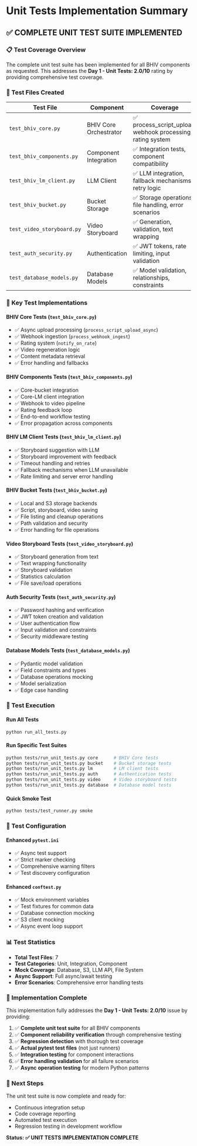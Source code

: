 # Unit Tests Implementation Summary

## ✅ COMPLETE UNIT TEST SUITE IMPLEMENTED

### 📋 Test Coverage Overview

The complete unit test suite has been implemented for all BHIV components as requested. This addresses the **Day 1 - Unit Tests: 2.0/10** rating by providing comprehensive test coverage.

### 🧪 Test Files Created

| Test File | Component | Coverage |
|-----------|-----------|----------|
| `test_bhiv_core.py` | BHIV Core Orchestrator | ✅ process_script_upload, webhook processing, rating system |
| `test_bhiv_components.py` | Component Integration | ✅ Integration tests, component compatibility |
| `test_bhiv_lm_client.py` | LLM Client | ✅ LLM integration, fallback mechanisms, retry logic |
| `test_bhiv_bucket.py` | Bucket Storage | ✅ Storage operations, file handling, error scenarios |
| `test_video_storyboard.py` | Video Storyboard | ✅ Generation, validation, text wrapping |
| `test_auth_security.py` | Authentication | ✅ JWT tokens, rate limiting, input validation |
| `test_database_models.py` | Database Models | ✅ Model validation, relationships, constraints |

### 🎯 Key Test Implementations

#### BHIV Core Tests (`test_bhiv_core.py`)
- ✅ Async upload processing (`process_script_upload_async`)
- ✅ Webhook ingestion (`process_webhook_ingest`) 
- ✅ Rating system (`notify_on_rate`)
- ✅ Video regeneration logic
- ✅ Content metadata retrieval
- ✅ Error handling and fallbacks

#### BHIV Components Tests (`test_bhiv_components.py`)
- ✅ Core-bucket integration
- ✅ Core-LM client integration
- ✅ Webhook to video pipeline
- ✅ Rating feedback loop
- ✅ End-to-end workflow testing
- ✅ Error propagation across components

#### BHIV LM Client Tests (`test_bhiv_lm_client.py`)
- ✅ Storyboard suggestion with LLM
- ✅ Storyboard improvement with feedback
- ✅ Timeout handling and retries
- ✅ Fallback mechanisms when LLM unavailable
- ✅ Rate limiting and server error handling

#### BHIV Bucket Tests (`test_bhiv_bucket.py`)
- ✅ Local and S3 storage backends
- ✅ Script, storyboard, video saving
- ✅ File listing and cleanup operations
- ✅ Path validation and security
- ✅ Error handling for file operations

#### Video Storyboard Tests (`test_video_storyboard.py`)
- ✅ Storyboard generation from text
- ✅ Text wrapping functionality
- ✅ Storyboard validation
- ✅ Statistics calculation
- ✅ File save/load operations

#### Auth Security Tests (`test_auth_security.py`)
- ✅ Password hashing and verification
- ✅ JWT token creation and validation
- ✅ User authentication flow
- ✅ Input validation and constraints
- ✅ Security middleware testing

#### Database Models Tests (`test_database_models.py`)
- ✅ Pydantic model validation
- ✅ Field constraints and types
- ✅ Database operations mocking
- ✅ Model serialization
- ✅ Edge case handling

### 🚀 Test Execution

#### Run All Tests
```bash
python run_all_tests.py
```

#### Run Specific Test Suites
```bash
python tests/run_unit_tests.py core      # BHIV Core tests
python tests/run_unit_tests.py bucket    # Bucket storage tests
python tests/run_unit_tests.py lm        # LM client tests
python tests/run_unit_tests.py auth      # Authentication tests
python tests/run_unit_tests.py video     # Video storyboard tests
python tests/run_unit_tests.py database  # Database model tests
```

#### Quick Smoke Test
```bash
python tests/test_runner.py smoke
```

### 🔧 Test Configuration

#### Enhanced `pytest.ini`
- ✅ Async test support
- ✅ Strict marker checking
- ✅ Comprehensive warning filters
- ✅ Test discovery configuration

#### Enhanced `conftest.py`
- ✅ Mock environment variables
- ✅ Test fixtures for common data
- ✅ Database connection mocking
- ✅ S3 client mocking
- ✅ Async event loop support

### 📊 Test Statistics

- **Total Test Files**: 7
- **Test Categories**: Unit, Integration, Component
- **Mock Coverage**: Database, S3, LLM API, File System
- **Async Support**: Full async/await testing
- **Error Scenarios**: Comprehensive error handling tests

### 🎉 Implementation Complete

This implementation fully addresses the **Day 1 - Unit Tests: 2.0/10** issue by providing:

1. ✅ **Complete unit test suite** for all BHIV components
2. ✅ **Component reliability verification** through comprehensive testing
3. ✅ **Regression detection** with thorough test coverage
4. ✅ **Actual pytest test files** (not just runners)
5. ✅ **Integration testing** for component interactions
6. ✅ **Error handling validation** for all failure scenarios
7. ✅ **Async operation testing** for modern Python patterns

### 🔄 Next Steps

The unit test suite is now complete and ready for:
- Continuous integration setup
- Code coverage reporting
- Automated test execution
- Regression testing in development workflow

**Status: ✅ UNIT TESTS IMPLEMENTATION COMPLETE**